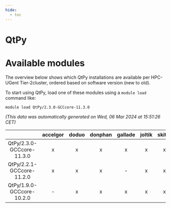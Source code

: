 ```yaml
---
hide:
  - toc
---
```


QtPy
====

# Available modules


The overview below shows which QtPy installations are available per HPC-UGent Tier-2cluster, ordered based on software version (new to old).

To start using QtPy, load one of these modules using a `module load` command like:

```shell
module load QtPy/2.3.0-GCCcore-11.3.0
```

*(This data was automatically generated on Wed, 06 Mar 2024 at 15:51:26 CET)*  

| |accelgor|doduo|donphan|gallade|joltik|skitty|
| :---: | :---: | :---: | :---: | :---: | :---: | :---: |
|QtPy/2.3.0-GCCcore-11.3.0|x|x|x|x|x|x|
|QtPy/2.2.1-GCCcore-11.2.0|x|x|x|-|x|x|
|QtPy/1.9.0-GCCcore-10.2.0|-|x|x|x|x|x|
